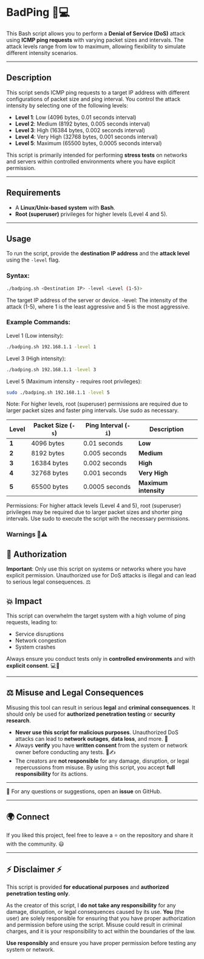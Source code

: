 # BadPing 🚀💻

This Bash script allows you to perform a **Denial of Service (DoS)** attack using **ICMP ping requests** with varying packet sizes and intervals. The attack levels range from low to maximum, allowing flexibility to simulate different intensity scenarios.

---

## Description

This script sends ICMP ping requests to a target IP address with different configurations of packet size and ping interval. You control the attack intensity by selecting one of the following levels:

- **Level 1**: Low (4096 bytes, 0.01 seconds interval)
- **Level 2**: Medium (8192 bytes, 0.005 seconds interval)
- **Level 3**: High (16384 bytes, 0.002 seconds interval)
- **Level 4**: Very High (32768 bytes, 0.001 seconds interval)
- **Level 5**: Maximum (65500 bytes, 0.0005 seconds interval)

This script is primarily intended for performing **stress tests** on networks and servers within controlled environments where you have explicit permission.

---

## Requirements

- A **Linux/Unix-based system** with **Bash**.
- **Root (superuser)** privileges for higher levels (Level 4 and 5).

---

## Usage

To run the script, provide the **destination IP address** and the **attack level** using the `-level` flag.

### Syntax:

```bash
./badping.sh <Destination IP> -level <Level (1-5)>
```

<Destination IP> The target IP address of the server or device.
-level: The intensity of the attack (1-5), where 1 is the least aggressive and 5 is the most aggressive.


### Example Commands:

Level 1 (Low intensity):

```bash
./badping.sh 192.168.1.1 -level 1
```

Level 3 (High intensity):

```bash
./badping.sh 192.168.1.1 -level 3
```

Level 5 (Maximum intensity - requires root privileges):

```bash
sudo ./badping.sh 192.168.1.1 -level 5
```

Note: For higher levels, root (superuser) permissions are required due to larger packet sizes and faster ping intervals. Use sudo as necessary.


| **Level** | **Packet Size (`-s`)** | **Ping Interval (`-i`)** | **Description**       |
|-----------|------------------------|--------------------------|-----------------------|
| **1**     | 4096 bytes             | 0.01 seconds             | **Low**               |
| **2**     | 8192 bytes             | 0.005 seconds            | **Medium**            |
| **3**     | 16384 bytes            | 0.002 seconds            | **High**              |
| **4**     | 32768 bytes            | 0.001 seconds            | **Very High**         |
| **5**     | 65500 bytes            | 0.0005 seconds           | **Maximum intensity** |



Permissions:
For higher attack levels (Level 4 and 5), root (superuser) privileges may be required due to larger packet sizes and shorter ping intervals. Use sudo to execute the script with the necessary permissions.


### Warnings 🚨⚠️

## 🔑 Authorization
**Important**: Only use this script on systems or networks where you have explicit permission. Unauthorized use for DoS attacks is illegal and can lead to serious legal consequences. ⚖️

## 💥 Impact
This script can overwhelm the target system with a high volume of ping requests, leading to:

- Service disruptions
- Network congestion
- System crashes

Always ensure you conduct tests only in **controlled environments** and with **explicit consent**. 💻🚨

---

## ⚖️ Misuse and Legal Consequences
Misusing this tool can result in serious **legal** and **criminal consequences**. It should only be used for **authorized penetration testing** or **security research**. 

- **Never use this script for malicious purposes**. Unauthorized DoS attacks can lead to **network outages**, **data loss**, and more. 🚫
- Always **verify** you have **written consent** from the system or network owner before conducting any tests. 📄✍️
- The creators are **not responsible** for any damage, disruption, or legal repercussions from misuse. By using this script, you accept **full responsibility** for its actions.

---

📩 For any questions or suggestions, open an **issue** on GitHub.

---

## 🌍 Connect

If you liked this project, feel free to leave a ⭐ on the repository and share it with the community. 😃

---


## ⚡ Disclaimer ⚡
This script is provided **for educational purposes** and **authorized penetration testing only**. 

As the creator of this script, I **do not take any responsibility** for any damage, disruption, or legal consequences caused by its use. **You** (the user) are solely responsible for ensuring that you have proper authorization and permission before using the script. Misuse could result in criminal charges, and it is your responsibility to act within the boundaries of the law.

**Use responsibly** and ensure you have proper permission before testing any system or network.
